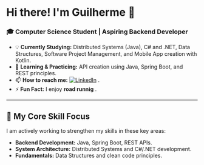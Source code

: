 # Hi there! I'm Guilherme 👋

### 🎓 Computer Science Student | Aspiring Backend Developer

- 💡 **Currently Studying:** Distributed Systems (Java), C# and .NET, Data Structures, Software Project Management, and Mobile App creation with Kotlin.
- 🌱 **Learning & Practicing:** API creation using Java, Spring Boot, and REST principles.
- 📫 **How to reach me:** [![LinkedIn](https://img.shields.io/badge/LinkedIn-0077B5?style=for-the-badge&logo=linkedin&logoColor=white)]([https://www.linkedin.com/in/guilherme-costa-a48aab208/])
.
- ⚡ **Fun Fact:** I enjoy **road runnig** .

---

## 🚀 My Core Skill Focus

I am actively working to strengthen my skills in these key areas:

- **Backend Development:** Java, Spring Boot, REST APIs.
- **System Architecture:** Distributed Systems and C#/.NET development.
- **Fundamentals:** Data Structures and clean code principles.

